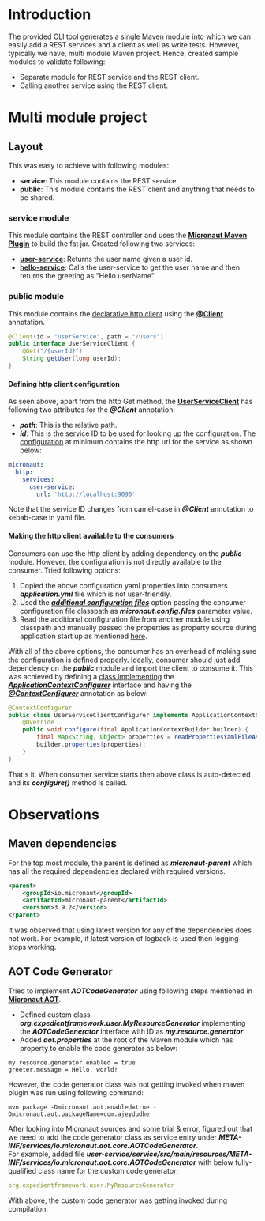 # Introduction
The provided CLI tool generates a single Maven module into which we can easily add a REST services and a client as well as write tests. However, typically we have, multi module Maven project. Hence, created sample modules to validate following:
* Separate module for REST service and the REST client.
* Calling another service using the REST client.

# Multi module project

## Layout
This was easy to achieve with following modules:
* **service**: This module contains the REST service.
* **public**: This module contains the REST client and anything that needs to be shared.

### service module
This module contains the REST controller and uses the **[Micronaut Maven Plugin](https://micronaut-projects.github.io/micronaut-maven-plugin/latest/index.html)** to build the fat jar.
Created following two services:
* **[user-service](user-service/service/src/main/java/org/expedientframework/user/UserServiceController.java)**: Returns the user name given a user id.
* **[hello-service](hello-service/service/src/main/java/org/expedientframework/hello/HelloServiceController.java)**: Calls the user-service to get the user name and then returns the greeting as "Hello userName".

### public module
This module contains the [declarative http client](https://micronaut-projects.github.io/micronaut-guides-poc/latest/micronaut-http-client-maven-java.html#declarative-client) using the **[@Client](https://docs.micronaut.io/2.1.4/api/io/micronaut/http/client/annotation/Client.html)** annotation.
```java
@Client(id = "userService", path = "/users")
public interface UserServiceClient {
    @Get("/{userId}")
    String getUser(long userId);
}
```
#### Defining http client configuration
As seen above, apart from the http Get method, the **[UserServiceClient](user-service/public/src/main/java/org/expedientframework/user/UserServiceClient.java)** has following two attributes for the **_@Client_** annotation:
* **_path_**: This is the relative path.
* **_id_**: This is the service ID to be used for looking up the configuration. The [configuration](user-service/public/src/main/resources/user-service-client.yml#L5) at minimum contains the http url for the service as shown below:
```yaml
micronaut:
  http:
    services:
      user-service:
        url: 'http://localhost:9090'
```
Note that the service ID changes from camel-case in **_@Client_** annotation to kebab-case in yaml file.

#### Making the http client available to the consumers
Consumers can use the http client by adding dependency on the **_public_** module. However, the configuration is not directly available to the consumer. Tried following options:
1. Copied the above configuration yaml properties into consumers **_application.yml_** file which is not user-friendly.
2. Used the **_[additional configuration files](https://docs.micronaut.io/1.3.0.M1/guide/index.html#_included_propertysource_loaders)_** option passing the consumer configuration file classpath as **_micronaut.config.files_** parameter value.
3. Read the additional configuration file from another module using classpath and manually passed the properties as property source during application start up as mentioned [here](https://docs.micronaut.io/1.3.0.M1/guide/index.html#propertySource).

With all of the above options, the consumer has an overhead of making sure the configuration is defined properly. Ideally, consumer should just add dependency on the **_public_** module and import the client to consume it. This was achieved by defining a [class implementing](user-service/public/src/main/java/org/expedientframework/user/UserServiceClientConfigurer.java) the **_[ApplicationContextConfigurer](https://docs.micronaut.io/3.2.1/api/io/micronaut/context/ApplicationContextConfigurer.html)_** interface and having the **_[@ContextConfigurer](https://docs.micronaut.io/3.5.3/api/io/micronaut/context/annotation/ContextConfigurer.html)_** annotation as below:
```java
@ContextConfigurer
public class UserServiceClientConfigurer implements ApplicationContextConfigurer {
    @Override
    public void configure(final ApplicationContextBuilder builder) {
        final Map<String, Object> properties = readPropertiesYamlFileAsMap();
        builder.properties(properties);
    }
}
```
That's it. When consumer service starts then above class is auto-detected and its **_configure()_** method is called.
# Observations
## Maven dependencies
For the top most module, the parent is defined as **_micronaut-parent_** which has all the required dependencies declared with required versions. 
```xml
<parent>
    <groupId>io.micronaut</groupId>
    <artifactId>micronaut-parent</artifactId>
    <version>3.9.2</version>
</parent>
```
It was observed that using latest version for any of the dependencies does not work. For example, if latest version of logback is used then logging stops working.
## AOT Code Generator
Tried to implement **_AOTCodeGenerator_** using following steps mentioned in **[Micronaut AOT](https://micronaut-projects.github.io/micronaut-aot/latest/guide/)**.
* Defined custom class **_org.expedientframework.user.MyResourceGenerator_** implementing the **_AOTCodeGenerator_** interface with ID as **_my.resource.generator_**.
* Added **_aot.properties_** at the root of the Maven module which has property to enable the code generator as below:
```properties
my.resource.generator.enabled = true
greeter.message = Hello, world!
```
However, the code generator class was not getting invoked when maven plugin was run using following command:

```shell
mvn package -Dmicronaut.aot.enabled=true -Dmicronaut.aot.packageName=com.ajeydudhe
```
After looking into Micronaut sources and some trial & error, figured out that we need to add the code generator class as service entry under **_META-INF/services/io.micronaut.aot.core.AOTCodeGenerator_**.
<br/>
For example, added file **_user-service/service/src/main/resources/META-INF/services/io.micronaut.aot.core.AOTCodeGenerator_** with below fully-qualified class name for the custom code generator:
```yaml
org.expedientframework.user.MyResourceGenerator
```
With above, the custom code generator was getting invoked during compilation.
